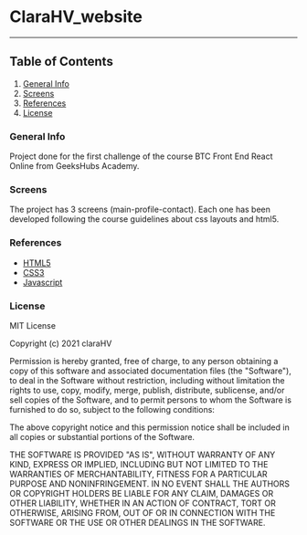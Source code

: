 # ClaraHV_website

***

## Table of Contents
1. [General Info](#general-info)
3. [Screens](#screens)
4. [References](#references)
5. [License](#license)


### General Info

Project done for the first challenge of the course BTC Front End React Online from GeeksHubs Academy.

### Screens

The project has 3 screens (main-profile-contact).
Each one has been developed following the course guidelines about css layouts and html5.


### References

* [HTML5](https://htmlreference.io/)
* [CSS3](https://cssreference.io/)
* [Javascript](https://devdocs.io/javascript/)

### License

MIT License

Copyright (c) 2021 claraHV

Permission is hereby granted, free of charge, to any person obtaining a copy
of this software and associated documentation files (the "Software"), to deal
in the Software without restriction, including without limitation the rights
to use, copy, modify, merge, publish, distribute, sublicense, and/or sell
copies of the Software, and to permit persons to whom the Software is
furnished to do so, subject to the following conditions:

The above copyright notice and this permission notice shall be included in all
copies or substantial portions of the Software.

THE SOFTWARE IS PROVIDED "AS IS", WITHOUT WARRANTY OF ANY KIND, EXPRESS OR
IMPLIED, INCLUDING BUT NOT LIMITED TO THE WARRANTIES OF MERCHANTABILITY,
FITNESS FOR A PARTICULAR PURPOSE AND NONINFRINGEMENT. IN NO EVENT SHALL THE
AUTHORS OR COPYRIGHT HOLDERS BE LIABLE FOR ANY CLAIM, DAMAGES OR OTHER
LIABILITY, WHETHER IN AN ACTION OF CONTRACT, TORT OR OTHERWISE, ARISING FROM,
OUT OF OR IN CONNECTION WITH THE SOFTWARE OR THE USE OR OTHER DEALINGS IN THE
SOFTWARE.
